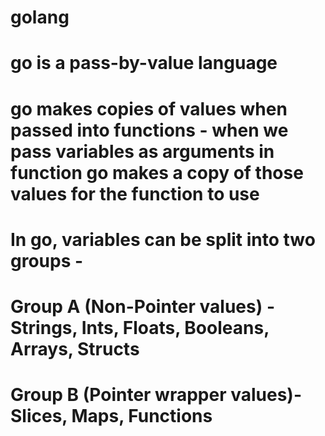 # golang 
# go is a pass-by-value language
# go makes copies of values when passed into functions - when we pass variables as arguments in function go makes a copy of those values for the function to use
# In go, variables can be split into two groups - 
# Group A (Non-Pointer values) - Strings, Ints, Floats, Booleans, Arrays, Structs
# Group B (Pointer wrapper values)- Slices, Maps, Functions
# 
